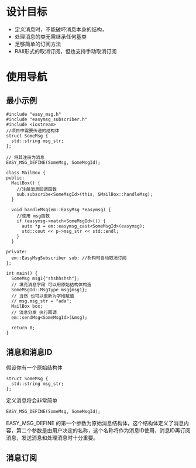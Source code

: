 # 设计目标
 - 定义消息时，不能破坏消息本身的结构，
 - 处理消息的类无需继承任何基类
 - 足够简单的订阅方法
 - RAII形式的取消订阅，但也支持手动取消订阅

# 使用导航

## 最小示例
```
#include "easy_msg.h"
#include "easymsg_subscriber.h"
#include <iostream>
//项目中需要传递的结构体
struct SomeMsg {
  std::string msg_str;
};

// 将其注册为消息
EASY_MSG_DEFINE(SomeMsg, SomeMsgId);

class MailBox {
public:
  MailBox() {
    //注册消息回调函数
    sub.subscribe<SomeMsgId>(this, &MailBox::handleMsg);
  }

  void handleMsg(em::EasyMsg *easymsg) {
    //使用 msg函数
    if (easymsg->match<SomeMsgId>()) {
      auto *p = em::easymsg_cast<SomeMsgId>(easymsg);
      std::cout << p->msg_str << std::endl;
    }
  }

private:
  em::EasyMsgSubscriber sub; //析构时自动取消订阅
};

int main() {
  SomeMsg msg1{"shshhshsh"};
  // 填充消息字段 可以用原始结构体构造
  SomeMsgId::MsgType msg{msg1};
  // 当然 也可以重新为字段赋值
  // msg.msg_str = "ada";
  MailBox box;
  // 消息分发 执行回调
  em::sendMsg<SomeMsgId>(&msg);

  return 0;
}

```


## 消息和消息ID

假设你有一个原始结构体 
```
struct SomeMsg {
  std::string msg_str;
};
```
定义消息将会非常简单

```
EASY_MSG_DEFINE(SomeMsg, SomeMsgId);
```
EASY_MSG_DEFINE 的第一个参数为原始消息结构体，这个结构体定义了消息内容，第二个参数是由用户决定的名称，这个名称将作为消息ID使用，消息ID再订阅消息，发送消息和处理消息时十分重要。

## 消息订阅
